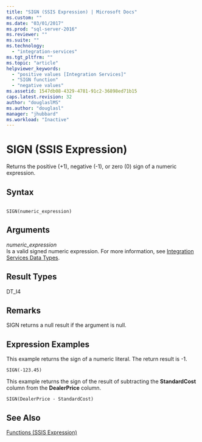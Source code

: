 ```yaml
---
title: "SIGN (SSIS Expression) | Microsoft Docs"
ms.custom: ""
ms.date: "03/01/2017"
ms.prod: "sql-server-2016"
ms.reviewer: ""
ms.suite: ""
ms.technology: 
  - "integration-services"
ms.tgt_pltfrm: ""
ms.topic: "article"
helpviewer_keywords: 
  - "positive values [Integration Services]"
  - "SIGN function"
  - "negative values"
ms.assetid: 1547db08-4329-4781-91c2-36898ed71b15
caps.latest.revision: 32
author: "douglaslMS"
ms.author: "douglasl"
manager: "jhubbard"
ms.workload: "Inactive"
---
```

# SIGN (SSIS Expression)
  Returns the positive (+1), negative (-1), or zero (0) sign of a numeric expression.  
  
## Syntax  
  
```  
  
SIGN(numeric_expression)  
```  
  
## Arguments  
 *numeric_expression*  
 Is a valid signed numeric expression. For more information, see [Integration Services Data Types](../../integration-services/data-flow/integration-services-data-types.md).  
  
## Result Types  
 DT_I4  
  
## Remarks  
 SIGN returns a null result if the argument is null.  
  
## Expression Examples  
 This example returns the sign of a numeric literal. The return result is -1.  
  
```  
SIGN(-123.45)  
```  
  
 This example returns the sign of the result of subtracting the **StandardCost** column from the **DealerPrice** column.  
  
```  
SIGN(DealerPrice - StandardCost)  
```  
  
## See Also  
 [Functions &#40;SSIS Expression&#41;](../../integration-services/expressions/functions-ssis-expression.md)  
  
  
